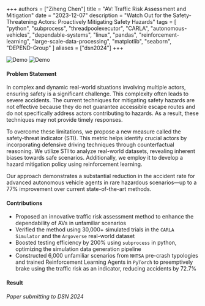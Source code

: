 +++
authors = ["Ziheng Chen"]
title = "AV: Traffic Risk Assessment and Mitigation"
date = "2023-12-07"
description = "Watch Out for the Safety-Threatening Actors: Proactively Mitigating Safety Hazards"
tags = [
    "python", "subprocess", "threadpoolexecutor", 
    "CARLA",
    "autonomous-vehicles",
    "dependable-systems",
    "linux",
    "pandas",
    "reinforcement-learning",
    "large-scale-data-processing",
    "matplotlib",
    "seaborn",
    "DEPEND-Group"
]
aliases = ["dsn2024"]
+++

![Demo](/images/projects/dsn2024.gif#center)
![Demo](/images/projects/dsn2024_realworld.gif#center)


#### Problem Statement
In complex and dynamic real-world situations involving multiple actors, ensuring safety is a significant challenge. This complexity often leads to severe accidents. The current techniques for mitigating safety hazards are not effective because they do not guarantee accessible escape routes and do not specifically address actors contributing to hazards. As a result, these techniques may not provide timely responses. 

To overcome these limitations, we propose a new measure called the safety-threat indicator (STI). This metric helps identify crucial actors by incorporating defensive driving techniques through counterfactual reasoning. We utilize STI to analyze real-world datasets, revealing inherent biases towards safe scenarios. Additionally, we employ it to develop a hazard mitigation policy using reinforcement learning. 

Our approach demonstrates a substantial reduction in the accident rate for advanced autonomous vehicle agents in rare hazardous scenarios—up to a 77% improvement over current state-of-the-art methods. 


#### Contributions
- Proposed an innovative traffic risk assessment method to enhance the dependability of AVs in unfamiliar scenarios
- Verified the method using 30,000+ simulated trials in the `CARLA Simulator` and the `Argoverse` real-world dataset
- Boosted testing efficiency by 200% using `subprocess` in python, optimizing the simulation data generation pipeline
- Constructed 6,000 unfamiliar scenarios from `NHTSA` pre-crash typologies and trained Reinforcement Learning Agents in `PyTorch` to preemptively brake using the traffic risk as an indicator, reducing accidents by 72.7%


#### Result
*Paper submitting to DSN 2024*

